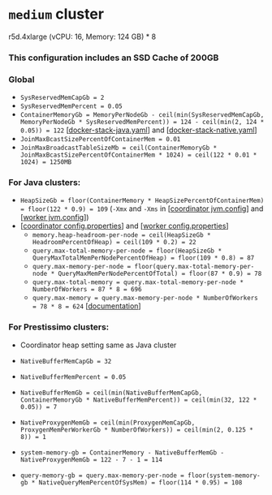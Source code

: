 # `medium` cluster
r5d.4xlarge (vCPU: 16, Memory: 124 GB) * 8


### This configuration includes an SSD Cache of 200GB

### Global
* `SysReservedMemCapGb = 2`
* `SysReservedMemPercent = 0.05`
* `ContainerMemoryGb = MemoryPerNodeGb - ceil(min(SysReservedMemCapGb, MemoryPerNodeGb * SysReservedMemPercent)) = 124 - ceil(min(2, 124 * 0.05)) = 122` [[docker-stack-java.yaml](docker-stack-java.yaml)] and [[docker-stack-native.yaml](docker-stack-native.yaml)]
* `JoinMaxBcastSizePercentOfContainerMem = 0.01`
* `JoinMaxBroadcastTableSizeMb = ceil(ContainerMemoryGb * JoinMaxBcastSizePercentOfContainerMem * 1024) = ceil(122 * 0.01 * 1024) = 1250MB`
### For Java clusters:
* `HeapSizeGb = floor(ContainerMemory * HeapSizePercentOfContainerMem) = floor(122 * 0.9) = 109` (`-Xmx` and `-Xms` in [[coordinator jvm.config](coordinator/jvm.config)] and [[worker jvm.config](workers/jvm.config)])
* [[coordinator config.properties](coordinator/config.properties)] and [[worker config.properties](worker/config.properties)]
  * `memory.heap-headroom-per-node = ceil(HeapSizeGb * HeadroomPercentOfHeap) = ceil(109 * 0.2) = 22`
  * `query.max-total-memory-per-node = floor(HeapSizeGb * QueryMaxTotalMemPerNodePercentOfHeap) = floor(109 * 0.8) = 87`
  * `query.max-memory-per-node = floor(query.max-total-memory-per-node * QueryMaxMemPerNodePercentOfTotal) = floor(87 * 0.9) = 78`
  * `query.max-total-memory = query.max-total-memory-per-node * NumberOfWorkers = 87 * 8 = 696`
  * `query.max-memory = query.max-memory-per-node * NumberOfWorkers = 78 * 8 = 624` [[documentation](https://prestodb.io/docs/current/admin/properties.html#memory-management-properties)]
### For Prestissimo clusters:
* Coordinator heap setting same as Java cluster
* `NativeBufferMemCapGb = 32`
* `NativeBufferMemPercent = 0.05`
* `NativeBufferMemGb = ceil(min(NativeBufferMemCapGb, ContainerMemoryGb * NativeBufferMemPercent)) = ceil(min(32, 122 * 0.05)) = 7`
* `NativeProxygenMemGb = ceil(min(ProxygenMemCapGb, ProxygenMemPerWorkerGb * NumberOfWorkers)) = ceil(min(2, 0.125 * 8)) = 1`

* `system-memory-gb = ContainerMemory - NativeBufferMemGb - NativeProxygenMemGb = 122 - 7 - 1 = 114`
* `query-memory-gb = query.max-memory-per-node = floor(system-memory-gb * NativeQueryMemPercentOfSysMem) = floor(114 * 0.95) = 108`
